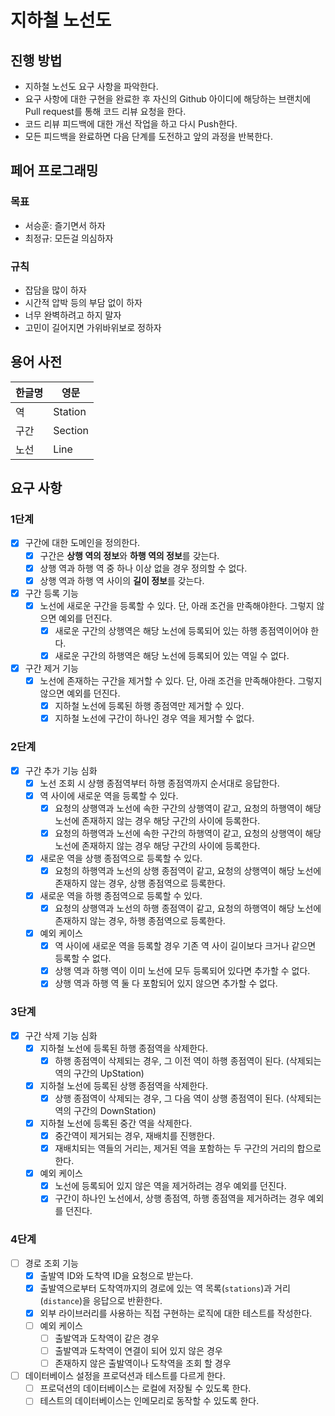 # 지하철 노선도

## 진행 방법

* 지하철 노선도 요구 사항을 파악한다.
* 요구 사항에 대한 구현을 완료한 후 자신의 Github 아이디에 해당하는 브랜치에 Pull request를 통해 코드 리뷰 요청을 한다.
* 코드 리뷰 피드백에 대한 개선 작업을 하고 다시 Push한다.
* 모든 피드백을 완료하면 다음 단계를 도전하고 앞의 과정을 반복한다.

## 페어 프로그래밍

### 목표

* 서승훈: 즐기면서 하자
* 최정규: 모든걸 의심하자

### 규칙

* 잡담을 많이 하자
* 시간적 압박 등의 부담 없이 하자
* 너무 완벽하려고 하지 말자
* 고민이 길어지면 가위바위보로 정하자

## 용어 사전

| 한글명 | 영문      |
|-----|---------|
| 역   | Station |
| 구간  | Section |
| 노선  | Line    |

## 요구 사항

### 1단계

- [x] 구간에 대한 도메인을 정의한다.
    - [x] 구간은 **상행 역의 정보**와 **하행 역의 정보**를 갖는다.
    - [x]  상행 역과 하행 역 중 하나 이상 없을 경우 정의할 수 없다.
    - [x] 상행 역과 하행 역 사이의 **길이 정보**를 갖는다.
- [x] 구간 등록 기능
    - [x] 노선에 새로운 구간을 등록할 수 있다. 단, 아래 조건을 만족해야한다. 그렇지 않으면 예외를 던진다.
        - [x] 새로운 구간의 상행역은 해당 노선에 등록되어 있는 하행 종점역이어야 한다.
        - [x] 새로운 구간의 하행역은 해당 노선에 등록되어 있는 역일 수 없다.
- [x] 구간 제거 기능
    - [x] 노선에 존재하는 구간을 제거할 수 있다. 단, 아래 조건을 만족해야한다. 그렇지 않으면 예외를 던진다.
        - [x] 지하철 노선에 등록된 하행 종점역만 제거할 수 있다.
        - [x] 지하철 노선에 구간이 하나인 경우 역을 제거할 수 없다.

### 2단계

- [x] 구간 추가 기능 심화
    - [x] 노선 조회 시 상행 종점역부터 하행 종점역까지 순서대로 응답한다.
    - [x] 역 사이에 새로운 역을 등록할 수 있다.
        - [x] 요청의 상행역과 노선에 속한 구간의 상행역이 같고, 요청의 하행역이 해당 노선에 존재하지 않는 경우 해당 구간의 사이에 등록한다.
        - [x] 요청의 하행역과 노선에 속한 구간의 하행역이 같고, 요청의 상행역이 해당 노선에 존재하지 않는 경우 해당 구간의 사이에 등록한다.
    - [x] 새로운 역을 상행 종점역으로 등록할 수 있다.
        - [x] 요청의 하행역과 노선의 상행 종점역이 같고, 요청의 상행역이 해당 노선에 존재하지 않는 경우, 상행 종점역으로 등록한다.
    - [x] 새로운 역을 하행 종점역으로 등록할 수 있다.
        - [x] 요청의 상행역과 노선의 하행 종점역이 같고, 요청의 하행역이 해당 노선에 존재하지 않는 경우, 하행 종점역으로 등록한다.
    - [x] 예외 케이스
        - [x] 역 사이에 새로운 역을 등록할 경우 기존 역 사이 길이보다 크거나 같으면 등록할 수 없다.
        - [x] 상행 역과 하행 역이 이미 노선에 모두 등록되어 있다면 추가할 수 없다.
        - [x] 상행 역과 하행 역 둘 다 포함되어 있지 않으면 추가할 수 없다.

### 3단계

- [x] 구간 삭제 기능 심화
  - [x] 지하철 노선에 등록된 하행 종점역을 삭제한다.
    - [x] 하행 종점역이 삭제되는 경우, 그 이전 역이 하행 종점역이 된다. (삭제되는 역의 구간의 UpStation)
  - [x] 지하철 노선에 등록된 상행 종점역을 삭제한다.
    - [x] 상행 종점역이 삭제되는 경우, 그 다음 역이 상행 종점역이 된다. (삭제되는 역의 구간의 DownStation)
  - [x] 지하철 노선에 등록된 중간 역을 삭제한다.
    - [X] 중간역이 제거되는 경우, 재배치를 진행한다.
    - [X] 재배치되는 역들의 거리는, 제거된 역을 포함하는 두 구간의 거리의 합으로 한다.
  - [x] 예외 케이스
    - [x] 노선에 등록되어 있지 않은 역을 제거하려는 경우 예외를 던진다.
    - [x] 구간이 하나인 노선에서, 상행 종점역, 하행 종점역을 제거하려는 경우 예외를 던진다.

### 4단계

- [ ] 경로 조회 기능
  - [x] 출발역 ID와 도착역 ID을 요청으로 받는다.
  - [x] 출발역으로부터 도착역까지의 경로에 있는 역 목록(`stations`)과 거리(`distance`)을 응답으로 반환한다.
  - [x] 외부 라이브러리를 사용하는 직접 구현하는 로직에 대한 테스트를 작성한다.
  - [ ] 예외 케이스
    - [ ] 출발역과 도착역이 같은 경우
    - [ ] 출발역과 도착역이 연결이 되어 있지 않은 경우
    - [ ] 존재하지 않은 출발역이나 도착역을 조회 할 경우
- [ ] 데이터베이스 설정을 프로덕션과 테스트를 다르게 한다.
  - [ ] 프로덕션의 데이터베이스는 로컬에 저장될 수 있도록 한다.
  - [ ] 테스트의 데이터베이스는 인메모리로 동작할 수 있도록 한다.
